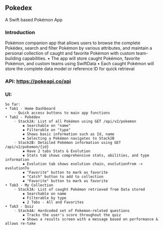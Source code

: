 ## Pokedex
A Swift based Pokémon App

### Introduction
Pokémon companion app that allows users to browse the complete Pokédex, search and
filter Pokémon by various attributes, and maintain a personal collection of caught and
favorite Pokémon with custom team-building capabilities.
• The app will store caught Pokémon, favorite Pokémon, and custom teams using
SwiftData
• Each caught Pokémon will store the complete data model or reference ID for quick
retrieval

### API: https://pokeapi.co/api
### UI: 
    So far:
    • Tab1 - Home Dashboard
        ◦ Quick access buttons to main app functions
    • Tab2 - Pokédex
        ◦ Stack2A: List of all Pokémon using GET /api/v2/pokemon
            ▪ Searchable on "name"
            ▪ Filterable on "type"
            ▪ Shows basic information such as Id, name
            ▪ Selecting a Pokémon navigates to Stack2B
        ◦ Stack2B: Detailed Pokémon information using GET /api/v2/pokemon/{id}
            ▪ Have 2 tabs Stats & Evolution
            ▪ Stats tab shows comprehensive stats, abilities, and type information
            ▪ Evolution tab shows evolution chain, evolutionFrom -> evolutionTo
            ▪ "Favorite" button to mark as favorite
            ▪ "Catch" button to add to collection
            ▪ "Favorite" button to mark as favorite
    • Tab3 - My Collection
        ◦ Stack3A: List of caught Pokémon retrieved from Data stored
            ▪ Searchable on name
            ▪ Filterable by type
            ▪ 2 Tabs - All and Favorites
    • Tab3 - Quiz
        ◦ Stack4A: Hardcoded set of Pokemon-related questions
            ▪ Tracks the user's score throughout the quiz 
            ▪ Shows a results screen with a message based on performance & allows re-take
            


